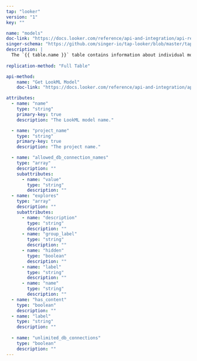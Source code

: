 ```yaml
---
tap: "looker"
version: "1"
key: ""

name: "models"
doc-link: "https://docs.looker.com/reference/api-and-integration/api-reference/v3.1/lookml-model#get_lookml_model"
singer-schema: "https://github.com/singer-io/tap-looker/blob/master/tap_looker/schemas/models.json"
description: |
  The `{{ table.name }}` table contains information about individual models in your {{ integration.display_name }} account.
  
replication-method: "Full Table"

api-method:
    name: "Get LookML Model"
    doc-link: "https://docs.looker.com/reference/api-and-integration/api-reference/v3.1/lookml-model#get_lookml_model"

attributes:
  - name: "name"
    type: "string"
    primary-key: true
    description: "The LookML model name."

  - name: "project_name"
    type: "string"
    primary-key: true
    description: "The project name."

  - name: "allowed_db_connection_names"
    type: "array"
    description: ""
    subattributes:
      - name: "value"
        type: "string"
        description: ""
  - name: "explores"
    type: "array"
    description: ""
    subattributes:
      - name: "description"
        type: "string"
        description: ""
      - name: "group_label"
        type: "string"
        description: ""
      - name: "hidden"
        type: "boolean"
        description: ""
      - name: "label"
        type: "string"
        description: ""
      - name: "name"
        type: "string"
        description: ""
  - name: "has_content"
    type: "boolean"
    description: ""
  - name: "label"
    type: "string"
    description: ""
  
  - name: "unlimited_db_connections"
    type: "boolean"
    description: ""
---
```

